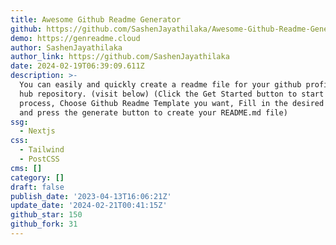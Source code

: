 ```yaml
---
title: Awesome Github Readme Generator
github: https://github.com/SashenJayathilaka/Awesome-Github-Readme-Generator
demo: https://genreadme.cloud
author: SashenJayathilaka
author_link: https://github.com/SashenJayathilaka
date: 2024-02-19T06:39:09.611Z
description: >-
  You can easily and quickly create a readme file for your github profile or git
  hub repository. (visit below) (Click the Get Started button to start the
  process, Choose Github Readme Template you want, Fill in the desired fields
  and press the generate button to create your README.md file)
ssg:
  - Nextjs
css:
  - Tailwind
  - PostCSS
cms: []
category: []
draft: false
publish_date: '2023-04-13T16:06:21Z'
update_date: '2024-02-21T00:41:15Z'
github_star: 150
github_fork: 31
---
```

